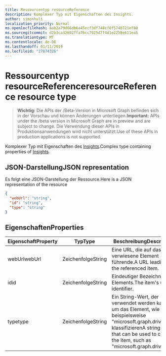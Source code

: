 ```yaml
---
title: Ressourcentyp resourceReference
description: Komplexer Typ mit Eigenschaften des Insights.
author: simonhult
localization_priority: Normal
ms.openlocfilehash: 8ab2a79d66db6a45ecf3df748cf8f5740721ef80
ms.sourcegitcommit: d2b3ca32602ffa76cc7925d7f4d1e2258e611ea5
ms.translationtype: MT
ms.contentlocale: de-DE
ms.lasthandoff: 01/11/2019
ms.locfileid: "27874326"
---
```

# <a name="resourcereference-resource-type"></a><span data-ttu-id="fcf8a-103">Ressourcentyp resourceReference</span><span class="sxs-lookup"><span data-stu-id="fcf8a-103">resourceReference resource type</span></span>

> <span data-ttu-id="fcf8a-104">**Wichtig:** Die APIs der /Beta-Version in Microsoft Graph befinden sich in der Vorschau und können Änderungen unterliegen.</span><span class="sxs-lookup"><span data-stu-id="fcf8a-104">**Important:** APIs under the /beta version in Microsoft Graph are in preview and are subject to change.</span></span> <span data-ttu-id="fcf8a-105">Die Verwendung dieser APIs in Produktionsanwendungen wird nicht unterstützt.</span><span class="sxs-lookup"><span data-stu-id="fcf8a-105">Use of these APIs in production applications is not supported.</span></span>

<span data-ttu-id="fcf8a-106">Komplexer Typ mit Eigenschaften des [Insights](insights.md).</span><span class="sxs-lookup"><span data-stu-id="fcf8a-106">Complex type containing properties of [Insights](insights.md).</span></span>

## <a name="json-representation"></a><span data-ttu-id="fcf8a-107">JSON-Darstellung</span><span class="sxs-lookup"><span data-stu-id="fcf8a-107">JSON representation</span></span>

<span data-ttu-id="fcf8a-108">Es folgt eine JSON-Darstellung der Ressource.</span><span class="sxs-lookup"><span data-stu-id="fcf8a-108">Here is a JSON representation of the resource</span></span>

```json
{
  "webUrl": "string",
  "id": "string",
  "type": "string"
}
```

## <a name="properties"></a><span data-ttu-id="fcf8a-109">Eigenschaften</span><span class="sxs-lookup"><span data-stu-id="fcf8a-109">Properties</span></span>

| <span data-ttu-id="fcf8a-110">Eigenschaft</span><span class="sxs-lookup"><span data-stu-id="fcf8a-110">Property</span></span>      | <span data-ttu-id="fcf8a-111">Typ</span><span class="sxs-lookup"><span data-stu-id="fcf8a-111">Type</span></span>      | <span data-ttu-id="fcf8a-112">Beschreibung</span><span class="sxs-lookup"><span data-stu-id="fcf8a-112">Description</span></span>  |
| ------------- |-----------| -------------|
| <span data-ttu-id="fcf8a-113">webUrl</span><span class="sxs-lookup"><span data-stu-id="fcf8a-113">webUrl</span></span>        | <span data-ttu-id="fcf8a-114">Zeichenfolge</span><span class="sxs-lookup"><span data-stu-id="fcf8a-114">String</span></span>    | <span data-ttu-id="fcf8a-115">Eine URL, die auf das verwiesene Element führende.</span><span class="sxs-lookup"><span data-stu-id="fcf8a-115">A URL leading to the referenced item.</span></span> |
| <span data-ttu-id="fcf8a-116">id</span><span class="sxs-lookup"><span data-stu-id="fcf8a-116">id</span></span>            | <span data-ttu-id="fcf8a-117">Zeichenfolge</span><span class="sxs-lookup"><span data-stu-id="fcf8a-117">String</span></span>    | <span data-ttu-id="fcf8a-118">Eindeutiger Bezeichner des Elements.</span><span class="sxs-lookup"><span data-stu-id="fcf8a-118">The item's unique identifier.</span></span>           |
| <span data-ttu-id="fcf8a-119">type</span><span class="sxs-lookup"><span data-stu-id="fcf8a-119">type</span></span>          | <span data-ttu-id="fcf8a-120">Zeichenfolge</span><span class="sxs-lookup"><span data-stu-id="fcf8a-120">String</span></span>    | <span data-ttu-id="fcf8a-121">Ein String-Wert, der verwendet werden kann, um das Element, wie beispielsweise "microsoft.graph.driveItem" klassifizieren</span><span class="sxs-lookup"><span data-stu-id="fcf8a-121">A string value that can be used to classify the item, such as "microsoft.graph.driveItem"</span></span> |
